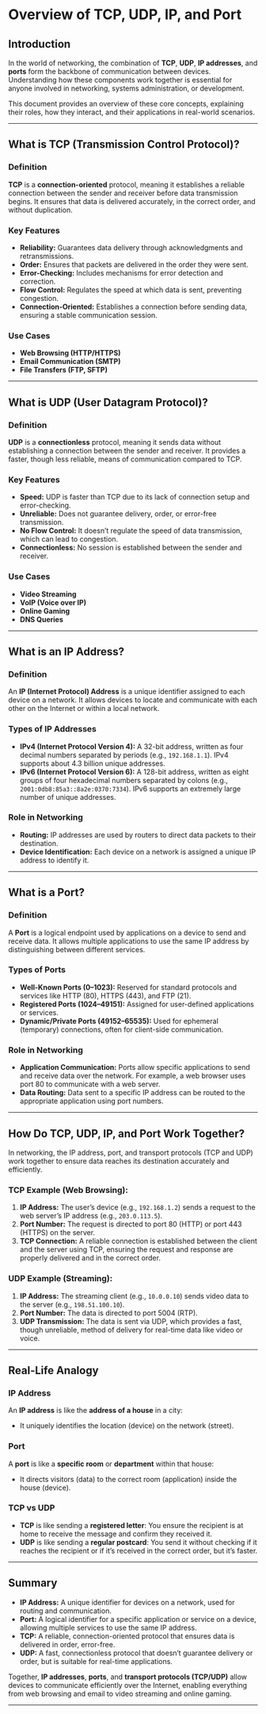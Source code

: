 # Overview of TCP, UDP, IP, and Port

## Introduction
In the world of networking, the combination of **TCP**, **UDP**, **IP addresses**, and **ports** form the backbone of communication between devices. Understanding how these components work together is essential for anyone involved in networking, systems administration, or development.

This document provides an overview of these core concepts, explaining their roles, how they interact, and their applications in real-world scenarios.

---

## What is TCP (Transmission Control Protocol)?

### Definition
**TCP** is a **connection-oriented** protocol, meaning it establishes a reliable connection between the sender and receiver before data transmission begins. It ensures that data is delivered accurately, in the correct order, and without duplication.

### Key Features
- **Reliability:** Guarantees data delivery through acknowledgments and retransmissions.
- **Order:** Ensures that packets are delivered in the order they were sent.
- **Error-Checking:** Includes mechanisms for error detection and correction.
- **Flow Control:** Regulates the speed at which data is sent, preventing congestion.
- **Connection-Oriented:** Establishes a connection before sending data, ensuring a stable communication session.

### Use Cases
- **Web Browsing (HTTP/HTTPS)**
- **Email Communication (SMTP)**
- **File Transfers (FTP, SFTP)**

---

## What is UDP (User Datagram Protocol)?

### Definition
**UDP** is a **connectionless** protocol, meaning it sends data without establishing a connection between the sender and receiver. It provides a faster, though less reliable, means of communication compared to TCP.

### Key Features
- **Speed:** UDP is faster than TCP due to its lack of connection setup and error-checking.
- **Unreliable:** Does not guarantee delivery, order, or error-free transmission.
- **No Flow Control:** It doesn’t regulate the speed of data transmission, which can lead to congestion.
- **Connectionless:** No session is established between the sender and receiver.

### Use Cases
- **Video Streaming**
- **VoIP (Voice over IP)**
- **Online Gaming**
- **DNS Queries**

---

## What is an IP Address?

### Definition
An **IP (Internet Protocol) Address** is a unique identifier assigned to each device on a network. It allows devices to locate and communicate with each other on the Internet or within a local network.

### Types of IP Addresses
- **IPv4 (Internet Protocol Version 4):** A 32-bit address, written as four decimal numbers separated by periods (e.g., `192.168.1.1`). IPv4 supports about 4.3 billion unique addresses.
- **IPv6 (Internet Protocol Version 6):** A 128-bit address, written as eight groups of four hexadecimal numbers separated by colons (e.g., `2001:0db8:85a3::8a2e:0370:7334`). IPv6 supports an extremely large number of unique addresses.

### Role in Networking
- **Routing:** IP addresses are used by routers to direct data packets to their destination.
- **Device Identification:** Each device on a network is assigned a unique IP address to identify it.

---

## What is a Port?

### Definition
A **Port** is a logical endpoint used by applications on a device to send and receive data. It allows multiple applications to use the same IP address by distinguishing between different services.

### Types of Ports
- **Well-Known Ports (0–1023):** Reserved for standard protocols and services like HTTP (80), HTTPS (443), and FTP (21).
- **Registered Ports (1024–49151):** Assigned for user-defined applications or services.
- **Dynamic/Private Ports (49152–65535):** Used for ephemeral (temporary) connections, often for client-side communication.

### Role in Networking
- **Application Communication:** Ports allow specific applications to send and receive data over the network. For example, a web browser uses port 80 to communicate with a web server.
- **Data Routing:** Data sent to a specific IP address can be routed to the appropriate application using port numbers.

---

## How Do TCP, UDP, IP, and Port Work Together?

In networking, the IP address, port, and transport protocols (TCP and UDP) work together to ensure data reaches its destination accurately and efficiently.

### TCP Example (Web Browsing):
1. **IP Address:** The user’s device (e.g., `192.168.1.2`) sends a request to the web server’s IP address (e.g., `203.0.113.5`).
2. **Port Number:** The request is directed to port 80 (HTTP) or port 443 (HTTPS) on the server.
3. **TCP Connection:** A reliable connection is established between the client and the server using TCP, ensuring the request and response are properly delivered and in the correct order.

### UDP Example (Streaming):
1. **IP Address:** The streaming client (e.g., `10.0.0.10`) sends video data to the server (e.g., `198.51.100.10`).
2. **Port Number:** The data is directed to port 5004 (RTP).
3. **UDP Transmission:** The data is sent via UDP, which provides a fast, though unreliable, method of delivery for real-time data like video or voice.

---

## Real-Life Analogy

### IP Address
An **IP address** is like the **address of a house** in a city:
- It uniquely identifies the location (device) on the network (street).

### Port
A **port** is like a **specific room** or **department** within that house:
- It directs visitors (data) to the correct room (application) inside the house (device).

### TCP vs UDP
- **TCP** is like sending a **registered letter**: You ensure the recipient is at home to receive the message and confirm they received it.
- **UDP** is like sending a **regular postcard**: You send it without checking if it reaches the recipient or if it’s received in the correct order, but it’s faster.

---

## Summary
- **IP Address:** A unique identifier for devices on a network, used for routing and communication.
- **Port:** A logical identifier for a specific application or service on a device, allowing multiple services to use the same IP address.
- **TCP:** A reliable, connection-oriented protocol that ensures data is delivered in order, error-free.
- **UDP:** A fast, connectionless protocol that doesn’t guarantee delivery or order, but is suitable for real-time applications.

Together, **IP addresses**, **ports**, and **transport protocols (TCP/UDP)** allow devices to communicate efficiently over the Internet, enabling everything from web browsing and email to video streaming and online gaming.

---


